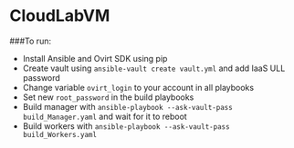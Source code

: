 # CloudLabVM

###To run:
* Install Ansible and Ovirt SDK using pip
* Create vault using `ansible-vault create vault.yml` and add IaaS ULL password
* Change variable `ovirt_login` to your account in all playbooks
* Set new `root_password` in the build playbooks
* Build manager with `ansible-playbook --ask-vault-pass build_Manager.yaml` and wait for it to reboot
* Build workers with `ansible-playbook --ask-vault-pass build_Workers.yaml`
